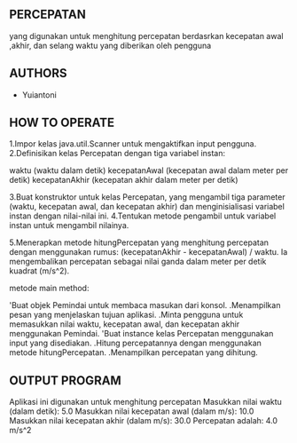 
## PERCEPATAN
yang digunakan untuk menghitung percepatan berdasrkan kecepatan awal ,akhir, dan selang waktu yang diberikan oleh pengguna
## AUTHORS
- Yuiantoni

## HOW TO OPERATE
1.Impor kelas java.util.Scanner untuk mengaktifkan input pengguna.
2.Definisikan kelas Percepatan dengan tiga variabel instan:

waktu (waktu dalam detik)
kecepatanAwal (kecepatan awal dalam meter per detik)
kecepatanAkhir (kecepatan akhir dalam meter per detik)

3.Buat konstruktor untuk kelas Percepatan, yang mengambil tiga parameter (waktu, kecepatan awal, dan kecepatan akhir) dan menginisialisasi variabel instan dengan nilai-nilai ini.
4.Tentukan metode pengambil untuk variabel instan untuk mengambil nilainya.

5.Menerapkan metode hitungPercepatan yang menghitung percepatan dengan menggunakan rumus: (kecepatanAkhir - kecepatanAwal) / waktu. Ia mengembalikan percepatan sebagai nilai ganda dalam meter per detik kuadrat (m/s^2).

metode main method:

'Buat objek Pemindai untuk membaca masukan dari konsol.
.Menampilkan pesan yang menjelaskan tujuan aplikasi.
.Minta pengguna untuk memasukkan nilai waktu, kecepatan awal, dan kecepatan akhir menggunakan Pemindai.
'Buat instance kelas Percepatan menggunakan input yang disediakan.
.Hitung percepatannya dengan menggunakan metode hitungPercepatan.
.Menampilkan percepatan yang dihitung.

## OUTPUT PROGRAM
Aplikasi ini digunakan untuk menghitung percepatan
Masukkan nilai waktu (dalam detik): 5.0
Masukkan nilai kecepatan awal (dalam m/s): 10.0
Masukkan nilai kecepatan akhir (dalam m/s): 30.0
Percepatan adalah: 4.0 m/s^2




